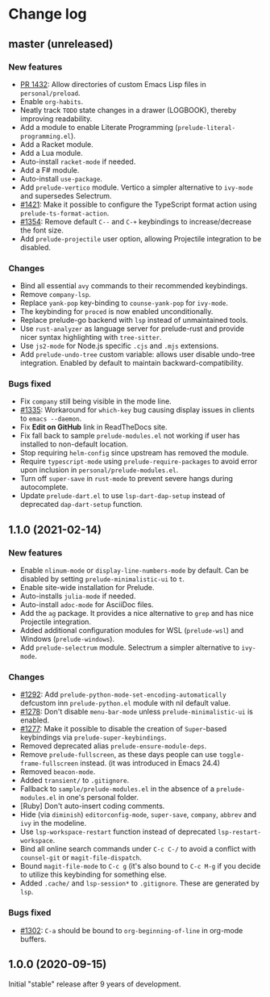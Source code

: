 # Change log

## master (unreleased)

### New features

- [PR 1432](https://github.com/bbatsov/prelude/pull/1432): Allow directories of custom Emacs Lisp files in `personal/preload`.
- Enable `org-habits`.
- Neatly track `TODO` state changes in a drawer (LOGBOOK), thereby improving readability.
- Add a module to enable Literate Programming (`prelude-literal-programming.el`).
- Add a Racket module.
- Add a Lua module.
- Auto-install `racket-mode` if needed.
- Add a F# module.
- Auto-install `use-package`.
- Add `prelude-vertico` module. Vertico a simpler alternative to `ivy-mode` and supersedes Selectrum.
- [#1421](https://github.com/bbatsov/prelude/issues/1421): Make it possible to configure the TypeScript format action using `prelude-ts-format-action`.
- [#1354](https://github.com/bbatsov/prelude/issues/1354): Remove default `C--` and `C-+` keybindings to increase/decrease the font size.
- Add `prelude-projectile` user option, allowing Projectile integration to be disabled.

### Changes

- Bind all essential `avy` commands to their recommended keybindings.
- Remove `company-lsp`.
- Replace `yank-pop` key-binding to `counse-yank-pop` for `ivy-mode`.
- The keybinding for `proced` is now enabled unconditionally.
- Replace prelude-go backend with `lsp` instead of unmaintained tools.
- Use `rust-analyzer` as language server for prelude-rust and provide nicer syntax highlighting with `tree-sitter`.
- Use `js2-mode` for Node.js specific `.cjs` and `.mjs` extensions.
- Add `prelude-undo-tree` custom variable: allows user disable
  undo-tree integration. Enabled by default to maintain backward-compatibility.

### Bugs fixed

- Fix `company` still being visible in the mode line.
- [#1335](https://github.com/bbatsov/prelude/issues/1335): Workaround
  for `which-key` bug causing display issues in clients to `emacs --daemon`.
- Fix **Edit on GitHub** link in ReadTheDocs site.
- Fix fall back to sample `prelude-modules.el` not working if user has installed to non-default location.
- Stop requiring `helm-config` since upstream has removed the module.
- Require `typescript-mode` using `prelude-require-packages` to avoid error upon inclusion in `personal/prelude-modules.el`.
- Turn off `super-save` in `rust-mode` to prevent severe hangs during autocomplete.
- Update `prelude-dart.el` to use `lsp-dart-dap-setup` instead of deprecated `dap-dart-setup` function.

## 1.1.0 (2021-02-14)

### New features

- Enable `nlinum-mode` or `display-line-numbers-mode` by default. Can be disabled by setting `prelude-minimalistic-ui` to `t`.
- Enable site-wide installation for Prelude.
- Auto-installs `julia-mode` if needed.
- Auto-install `adoc-mode` for AsciiDoc files.
- Add the `ag` package. It provides a nice alternative to `grep` and has nice Projectile integration.
- Added additional configuration modules for WSL (`prelude-wsl`) and Windows (`prelude-windows`).
- Add `prelude-selectrum` module. Selectrum a simpler alternative to `ivy-mode`.

### Changes

- [#1292](https://github.com/bbatsov/prelude/issues/1292): Add `prelude-python-mode-set-encoding-automatically` defcustom inn `prelude-python.el` module with nil default value.
- [#1278](https://github.com/bbatsov/prelude/issues/1278): Don't disable `menu-bar-mode` unless `prelude-minimalistic-ui` is enabled.
- [#1277](https://github.com/bbatsov/prelude/issues/1277): Make it possible to disable the creation of `Super`-based keybindings via `prelude-super-keybindings`.
- Removed deprecated alias `prelude-ensure-module-deps`.
- Remove `prelude-fullscreen`, as these days people can use `toggle-frame-fullscreen` instead. (it was introduced in Emacs 24.4)
- Removed `beacon-mode`.
- Added `transient/` to `.gitignore`.
- Fallback to `sample/prelude-modules.el` in the absence of a `prelude-modules.el` in one's personal folder.
- [Ruby] Don't auto-insert coding comments.
- Hide (via `diminish`) `editorconfig-mode`, `super-save`, `company`, `abbrev` and `ivy` in the modeline.
- Use `lsp-workspace-restart` function instead of deprecated `lsp-restart-workspace`.
- Bind all online search commands under `C-c C-/` to avoid a conflict with `counsel-git` or `magit-file-dispatch`.
- Bound `magit-file-mode` to `C-c g` (it's also bound to `C-c M-g` if you decide to utilize this keybinding for something else.
- Added `.cache/` and `lsp-session*` to `.gitignore`. These are generated by `lsp`.

### Bugs fixed

- [#1302](https://github.com/bbatsov/prelude/issues/1302): `C-a` should be bound to `org-beginning-of-line` in org-mode buffers.

## 1.0.0 (2020-09-15)

Initial "stable" release after 9 years of development.
